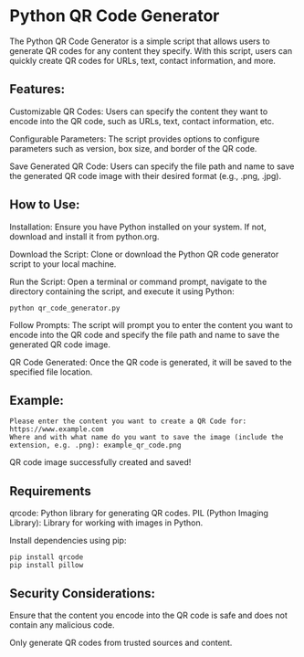 # Python QR Code Generator
The Python QR Code Generator is a simple script that allows users to generate QR codes for any content they specify. With this script, users can quickly create QR codes for URLs, text, contact information, and more.

## Features:
Customizable QR Codes: Users can specify the content they want to encode into the QR code, such as URLs, text, contact information, etc.

Configurable Parameters: The script provides options to configure parameters such as version, box size, and border of the QR code.

Save Generated QR Code: Users can specify the file path and name to save the generated QR code image with their desired format (e.g., .png, .jpg).

## How to Use:
Installation: Ensure you have Python installed on your system. If not, download and install it from python.org.

Download the Script: Clone or download the Python QR code generator script to your local machine.

Run the Script: Open a terminal or command prompt, navigate to the directory containing the script, and execute it using Python:

```
python qr_code_generator.py
```

Follow Prompts: The script will prompt you to enter the content you want to encode into the QR code and specify the file path and name to save the generated QR code image.

QR Code Generated: Once the QR code is generated, it will be saved to the specified file location.

## Example:
```
Please enter the content you want to create a QR Code for: https://www.example.com
Where and with what name do you want to save the image (include the extension, e.g. .png): example_qr_code.png
```

QR code image successfully created and saved!

## Requirements
qrcode: Python library for generating QR codes.
PIL (Python Imaging Library): Library for working with images in Python.

Install dependencies using pip:

```
pip install qrcode
pip install pillow
```

## Security Considerations:
Ensure that the content you encode into the QR code is safe and does not contain any malicious code.

Only generate QR codes from trusted sources and content.

